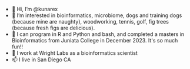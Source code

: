 - 👋 Hi, I’m @kunarex
- 👀 I’m interested in bioinformatics, microbiome, dogs and training dogs (because mine are naughty), woodworking, tennis, golf, fig trees (because fresh figs are delicious).
- 🌱 I can program in R and Python and bash, and completed a masters in Bioinformatics from Juniata College in December 2023. It's so much fun!!
- 💞️ I work at Wright Labs as a bioinformatics scientist
- 📫 I live in San Diego CA

<!---
kunarex/kunarex is a ✨ special ✨ repository because its `README.md` (this file) appears on your GitHub profile.
You can click the Preview link to take a look at your changes.
--->
